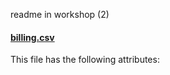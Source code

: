 readme in workshop (2) 

#### **[billing.csv](/data/test.csv)**

This file has the following attributes:
